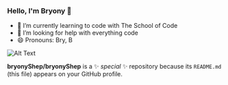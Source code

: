 ### Hello, I'm Bryony 👋
- 🌱 I’m currently learning to code with The School of Code
- 🤔 I’m looking for help with everything code
- 😄 Pronouns: Bry, B

 ![Alt Text](bryonyShep/Kindranimation.gif)
  
**bryonyShep/bryonyShep** is a ✨ _special_ ✨ repository because its `README.md` (this file) appears on your GitHub profile.
